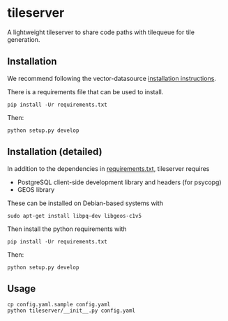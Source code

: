 # tileserver

A lightweight tileserver to share code paths with tilequeue for tile generation.

## Installation

We recommend following the vector-datasource [installation instructions](https://github.com/tilezen/vector-datasource/wiki/Mapzen-Vector-Tile-Service).

There is a requirements file that can be used to install.

    pip install -Ur requirements.txt

Then:

    python setup.py develop

## Installation (detailed)

In addition to the dependencies in [requirements.txt](requirements.txt), tileserver requires

* PostgreSQL client-side development library and headers (for psycopg)
* GEOS library

These can be installed on Debian-based systems with
```
sudo apt-get install libpq-dev libgeos-c1v5
```

Then install the python requirements with

    pip install -Ur requirements.txt

Then:

    python setup.py develop

## Usage

    cp config.yaml.sample config.yaml
    python tileserver/__init__.py config.yaml
